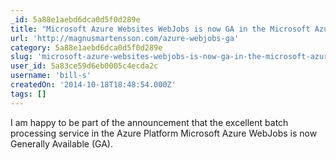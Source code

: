 ```yaml
---
_id: 5a88e1aebd6dca0d5f0d289e
title: "Microsoft Azure Websites WebJobs is now GA in the Microsoft Azure Platform"
url: 'http://magnusmartensson.com/azure-webjobs-ga'
category: 5a88e1aebd6dca0d5f0d289e
slug: 'microsoft-azure-websites-webjobs-is-now-ga-in-the-microsoft-azure-platform'
user_id: 5a83ce59d6eb0005c4ecda2c
username: 'bill-s'
createdOn: '2014-10-18T18:48:54.000Z'
tags: []
---
```


I am happy to be part of the announcement that the excellent batch processing service in the Azure Platform Microsoft Azure WebJobs is now Generally Available (GA).
